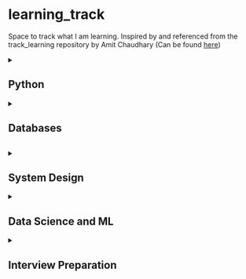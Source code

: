 # learning_track
Space to track what I am learning. Inspired by and referenced from the track_learning repository by Amit Chaudhary (Can be found [here](https://github.com/amitness/learning))

<details>
<summary><h2>Python</h2></summary>

- [ ] [Youtube (Real Python): Python - Intermediate and Advanced Features](https://www.youtube.com/playlist?list=PLP8GkvaIxJP0VAXF3USi9U4JnpxUvQXHx)
  - [X] [Function Argument Unpacking](https://www.youtube.com/watch?v=YWY4BZi_o28&list=PLP8GkvaIxJP0VAXF3USi9U4JnpxUvQXHx&index=3) ([GitHub Gist](https://gist.github.com/akshayavb99/eba66d257ac39cf3def172389723ee32))
  - [X] [String Conversion in Python: When to Use \_\_repr\_\_ vs \_\_str\_\_](https://www.youtube.com/watch?v=aIdzBGzaxUo&list=PLP8GkvaIxJP0VAXF3USi9U4JnpxUvQXHx&index=5) ([GitHub Gist](https://gist.github.com/akshayavb99/0d9c1e30551219cab16bcdcc0e59ad5d))
  - [X] [Understanding \@classmethod, \@staticmethod, and regular methods](https://www.youtube.com/watch?v=PNpt7cFjGsM&list=PLP8GkvaIxJP0VAXF3USi9U4JnpxUvQXHx&index=6) ([GitHub Gist](https://gist.github.com/akshayavb99/f92fbe70cf19140b007ea14bfa60383e))
  - [X] [\*args and \*\*kwargs receipes for clean Python](https://www.youtube.com/watch?v=WcTXxX3vYgY&list=PLP8GkvaIxJP0VAXF3USi9U4JnpxUvQXHx&index=7) ([GitHub Gist](https://gist.github.com/akshayavb99/0ac0e11d1dc65a8ec2f3752063733f41))
  - [X] [Python Context managers and 'with statement' (\_\_enter\_\_ and \_\_exit\_\_)](https://www.youtube.com/watch?v=iba-I4CrmyA&list=PLP8GkvaIxJP0VAXF3USi9U4JnpxUvQXHx&index=8) ([GitHub Gist](https://gist.github.com/akshayavb99/219ec27339dace96115e760b2563e8c6))
  - [ ] [Implicit 'Return None' Statements in Python](https://www.youtube.com/watch?v=IobOuSyfExc&list=PLP8GkvaIxJP0VAXF3USi9U4JnpxUvQXHx&index=12) ([GitHub Gist]())
  
- [ ] [Book: CPython Internals](https://realpython.com/products/cpython-internals-book/?utm_source=web&utm_medium=redirect&utm_campaign=cpythoninternals.com)

</details>

<details>
<summary><h2>Databases<h2></summary>

- [ ] [Youtube: CMU Intro to Database Systems (15-445/645 - Fall 2022)](https://www.youtube.com/playlist?list=PLSE8ODhjZXjaKScG3l0nuOiDTTqpfnWFf) ([My Notes](https://akshaya-balaji.notion.site/CMU-Intro-to-Database-Systems-Fall-2022-1bb47b0f53aa4dc9a42fb7029e42a8af))
  - [X] [01 - Relational Models and Relational Algebra](https://www.youtube.com/watch?v=uikbtpVZS2s&list=PLSE8ODhjZXjaKScG3l0nuOiDTTqpfnWFf) ([Notes](https://www.notion.so/akshaya-balaji/CMU-Intro-to-Database-Systems-Fall-2022-1bb47b0f53aa4dc9a42fb7029e42a8af#048ac8f44ef4435d8f37c8a8e9ed354a))
  - [X] [02 - Modern SQL](https://www.youtube.com/watch?v=II5qNuxfSoo&list=PLSE8ODhjZXjaKScG3l0nuOiDTTqpfnWFf&index=2) ([Notes](https://www.notion.so/akshaya-balaji/CMU-Intro-to-Database-Systems-Fall-2022-1bb47b0f53aa4dc9a42fb7029e42a8af#65fda5f3cfa147fdb36e71db2ccf0e98))
  - [X] [03 - Database Storage 1](https://www.youtube.com/watch?v=df-l2PxUidI&list=PLSE8ODhjZXjaKScG3l0nuOiDTTqpfnWFf&index=3) ([Notes](https://www.notion.so/akshaya-balaji/CMU-Intro-to-Database-Systems-Fall-2022-1bb47b0f53aa4dc9a42fb7029e42a8af#90f718274a664ce6b8616ec884bdbec3))
  - [X] [04 - Database Storage 2](https://www.youtube.com/watch?v=2HtfGdsrwqA&list=PLSE8ODhjZXjaKScG3l0nuOiDTTqpfnWFf&index=4) ([Notes](https://www.notion.so/akshaya-balaji/CMU-Intro-to-Database-Systems-Fall-2022-1bb47b0f53aa4dc9a42fb7029e42a8af#1d33daea160f4f6db50ca087edbcc21f))
  - [ ] [05 - Columnar Databases & Compression](https://www.youtube.com/watch?v=q4W5r3GR0OU&list=PLSE8ODhjZXjaKScG3l0nuOiDTTqpfnWFf&index=5)

</details>

<details>
<summary><h2>System Design</h2></summary>

Partly following [System Design Primer Repository by Donne Martin](https://github.com/donnemartin/system-design-primer)

- [ ] [YouTube (ByteByteGo): System Design Fundamentals](https://www.youtube.com/playlist?list=PLCRMIe5FDPse7NNmQP5UziLjXjkHW3gqA)
  - [X] [System Design: Why is single-threaded Redis so fast?](https://www.youtube.com/watch?v=5TRFpFBccQM&list=PLCRMIe5FDPse7NNmQP5UziLjXjkHW3gqA&index=1)
  - [X] [HTTP\/1 to HTTP\/2 to HTTP\/3](https://www.youtube.com/watch?v=a-sBfyiXysI&list=PLCRMIe5FDPse7NNmQP5UziLjXjkHW3gqA&index=2)

</details>

<details>
<summary><h2>Data Science and ML</h2></summary>

<h3> PyTorch </h3>

- [ ] [YouTube (Daniel Bourke): Learn PyTorch for deep learning in a day. Literally.](https://www.youtube.com/watch?v=Z_ikDlimN6A)
  - [ ] [Article version of the full PyTorch course by Daniel Bourke](https://www.learnpytorch.io/)
- [ ] [Article: PyTorch Primer by Aman Chadha](https://aman.ai/primers/pytorch/)
  

<h3> Core ML and Deep Learning </h3>

<!-- Solutions for ISLR, 2nd edition: https://botlnec.github.io/islp/#an-introduction-to-statistical-learning-with-applications-in-r-with-python --->
<!-- Solutions for ISLR, 2nd edition: https://github.com/MichaelABryant/an-introduction-to-statistical-learning-2e-code --->

- [ ] [Book: An Introduction to Statistical Learning with Applications in R](https://www.statlearning.com/)
  - [ ] [Kaggle: Datasets in ISLR, second edition](https://www.kaggle.com/datasets/hongpeiyi/datasets-in-islr-second-edition)
  - [ ] Chapter 1 - Introduction
  - [ ]  Chapter 2 - Statistical Learning
- [ ] [Book: Designing Machine Learning Systems](https://www.amazon.com/Designing-Machine-Learning-Systems-Production-Ready/dp/1098107969/ref=sr_1_1?keywords=designing+ml+systems&qid=1680467099&s=books&sprefix=designing+ml+sy%2Cstripbooks%2C106&sr=1-1)

<h3>Inference and System Design</h3>

- [ ] [Book: The Data Warehouse Toolkit: The Definitive Guide to Dimensional Modeling, 3rd Edition](https://www.amazon.com/Data-Warehouse-Toolkit-Definitive-Dimensional/dp/1118530802/ref=sr_1_1?crid=3G9QBHWDUTMCT&keywords=the+data+warehouse+toolkit+3rd+edition&qid=1662913405&sprefix=the+data+warehouse+to%2Caps%2C102&sr=8-1)
  
<h3> Natural Language Processing </h3>
  
- [ ] [Coursera: Natural Language Processing Specialization by DeepLearning.AI](https://www.coursera.org/specializations/natural-language-processing?)
  - [X] [Course 1: Natural Language Processing with Classification and Vector Spaces](https://www.coursera.org/learn/classification-vector-spaces-in-nlp)
    - [X] Week 1: Sentiment Analysis with Logistic Regression
    - [X] Week 2: Sentiment Analysis with Naive Bayes
    - [X] Week 3: Vector Space Models
    - [X] Week 4: Machine Translation and Document Search
  - [ ] [Course 2: Natural Language Processing with Probabilistic Models](https://www.coursera.org/learn/probabilistic-models-in-nlp)
    - [ ] Week 1: Autocorrect and Minimum Edit Distance
    - [ ] Week 2: Parts of Speech Tagging and Hidden Markov Models
    - [ ] Week 3: Autocomplete and Language Models
    - [ ] Week 4: Word Embeddings with Neural Networks
- [ ] [YouTube (Andrei Karpathy): Let's build GPT: from scratch, in code, spelled out.](https://www.youtube.com/watch?v=kCc8FmEb1nY)

</details>

</details>

<details>
<summary><h2>Interview Preparation</h2></summary>

- [ ] Book: Machine Learning Interviews
  - [ ] [Web version](https://huyenchip.com/ml-interviews-book/)
  - [ ] [GitHub version + Answers](https://github.com/chiphuyen/ml-interviews-book)
- [ ] [GitHub Repository: MLE Flashcards](https://github.com/b7leung/MLE-Flashcards)
- [ ] [arXiv: Deep Learning Interviews: Hundreds of fully solved job interview questions from a wide range of key topics in AI](https://arxiv.org/abs/2201.00650)


</details>

